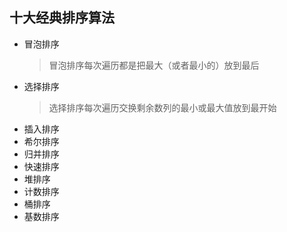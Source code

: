 ## 十大经典排序算法
* 冒泡排序
  >冒泡排序每次遍历都是把最大（或者最小的）放到最后
* 选择排序
  >选择排序每次遍历交换剩余数列的最小或最大值放到最开始
* 插入排序
* 希尔排序
* 归并排序
* 快速排序
* 堆排序
* 计数排序
* 桶排序
* 基数排序
